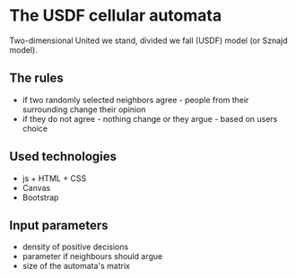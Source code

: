 # The USDF cellular automata 
Two-dimensional United we stand, divided we fall (USDF) model (or Sznajd model).

## The rules
* if two randomly selected neighbors agree - people from their surrounding change their opinion
* if they do not agree - nothing change or they argue - based on users choice

## Used technologies
* js + HTML + CSS
* Canvas
* Bootstrap

## Input parameters
* density of positive decisions
* parameter if neighbours should argue
* size of the automata's matrix
